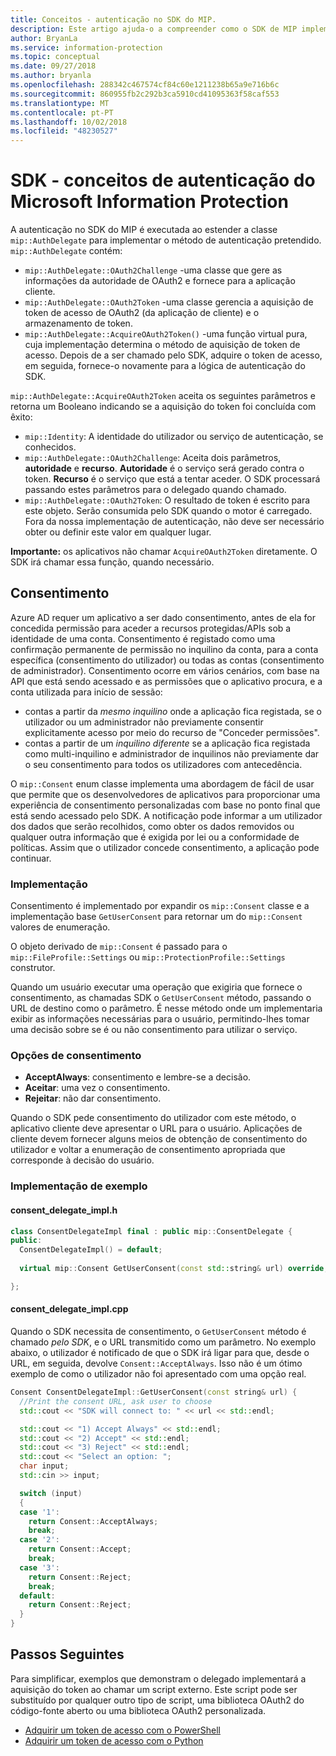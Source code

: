 ```yaml
---
title: Conceitos - autenticação no SDK do MIP.
description: Este artigo ajuda-o a compreender como o SDK de MIP implementa a autenticação e os requisitos para aplicativos de cliente fornecer a lógica de aquisição do token de acesso de OAuth2.
author: BryanLa
ms.service: information-protection
ms.topic: conceptual
ms.date: 09/27/2018
ms.author: bryanla
ms.openlocfilehash: 288342c467574cf84c60e1211238b65a9e716b6c
ms.sourcegitcommit: 860955fb2c292b3ca5910cd41095363f58caf553
ms.translationtype: MT
ms.contentlocale: pt-PT
ms.lasthandoff: 10/02/2018
ms.locfileid: "48230527"
---
```

# <a name="microsoft-information-protection-sdk---authentication-concepts"></a>SDK - conceitos de autenticação do Microsoft Information Protection

A autenticação no SDK do MIP é executada ao estender a classe `mip::AuthDelegate` para implementar o método de autenticação pretendido. `mip::AuthDelegate` contém:

- `mip::AuthDelegate::OAuth2Challenge` -uma classe que gere as informações da autoridade de OAuth2 e fornece para a aplicação cliente.
- `mip::AuthDelegate::OAuth2Token` -uma classe gerencia a aquisição de token de acesso de OAuth2 (da aplicação de cliente) e o armazenamento de token.
- `mip::AuthDelegate::AcquireOAuth2Token()` -uma função virtual pura, cuja implementação determina o método de aquisição de token de acesso. Depois de a ser chamado pelo SDK, adquire o token de acesso, em seguida, fornece-o novamente para a lógica de autenticação do SDK.

`mip::AuthDelegate::AcquireOAuth2Token` aceita os seguintes parâmetros e retorna um Booleano indicando se a aquisição do token foi concluída com êxito:

- `mip::Identity`: A identidade do utilizador ou serviço de autenticação, se conhecidos.
- `mip::AuthDelegate::OAuth2Challenge`: Aceita dois parâmetros, **autoridade** e **recurso**. **Autoridade** é o serviço será gerado contra o token. **Recurso** é o serviço que está a tentar aceder. O SDK processará passando estes parâmetros para o delegado quando chamado.
- `mip::AuthDelegate::OAuth2Token`: O resultado de token é escrito para este objeto. Serão consumida pelo SDK quando o motor é carregado. Fora da nossa implementação de autenticação, não deve ser necessário obter ou definir este valor em qualquer lugar.

**Importante:** os aplicativos não chamar `AcquireOAuth2Token` diretamente. O SDK irá chamar essa função, quando necessário.

## <a name="consent"></a>Consentimento

Azure AD requer um aplicativo a ser dado consentimento, antes de ela for concedida permissão para aceder a recursos protegidas/APIs sob a identidade de uma conta. Consentimento é registado como uma confirmação permanente de permissão no inquilino da conta, para a conta específica (consentimento do utilizador) ou todas as contas (consentimento de administrador). Consentimento ocorre em vários cenários, com base na API que está sendo acessado e as permissões que o aplicativo procura, e a conta utilizada para início de sessão: 

- contas a partir da *mesmo inquilino* onde a aplicação fica registada, se o utilizador ou um administrador não previamente consentir explicitamente acesso por meio do recurso de "Conceder permissões".
- contas a partir de um *inquilino diferente* se a aplicação fica registada como multi-inquilino e administrador de inquilinos não previamente dar o seu consentimento para todos os utilizadores com antecedência.

O `mip::Consent` enum classe implementa uma abordagem de fácil de usar que permite que os desenvolvedores de aplicativos para proporcionar uma experiência de consentimento personalizadas com base no ponto final que está sendo acessado pelo SDK. A notificação pode informar a um utilizador dos dados que serão recolhidos, como obter os dados removidos ou qualquer outra informação que é exigida por lei ou a conformidade de políticas. Assim que o utilizador concede consentimento, a aplicação pode continuar. 

### <a name="implementation"></a>Implementação

Consentimento é implementado por expandir os `mip::Consent` classe e a implementação base `GetUserConsent` para retornar um do `mip::Consent` valores de enumeração. 

O objeto derivado de `mip::Consent` é passado para o `mip::FileProfile::Settings` ou `mip::ProtectionProfile::Settings` construtor.

Quando um usuário executar uma operação que exigiria que fornece o consentimento, as chamadas SDK o `GetUserConsent` método, passando o URL de destino como o parâmetro. É nesse método onde um implementaria exibir as informações necessárias para o usuário, permitindo-lhes tomar uma decisão sobre se é ou não consentimento para utilizar o serviço. 

### <a name="consent-options"></a>Opções de consentimento

- **AcceptAlways**: consentimento e lembre-se a decisão.
- **Aceitar**: uma vez o consentimento.
- **Rejeitar**: não dar consentimento.

Quando o SDK pede consentimento do utilizador com este método, o aplicativo cliente deve apresentar o URL para o usuário. Aplicações de cliente devem fornecer alguns meios de obtenção de consentimento do utilizador e voltar a enumeração de consentimento apropriada que corresponde à decisão do usuário.

### <a name="sample-implementation"></a>Implementação de exemplo

#### <a name="consentdelegateimplh"></a>consent_delegate_impl.h

```cpp
class ConsentDelegateImpl final : public mip::ConsentDelegate {
public:
  ConsentDelegateImpl() = default;
  
  virtual mip::Consent GetUserConsent(const std::string& url) override;

};
```

#### <a name="consentdelegateimplcpp"></a>consent_delegate_impl.cpp

Quando o SDK necessita de consentimento, o `GetUserConsent` método é chamado *pelo SDK*, e o URL transmitido como um parâmetro. No exemplo abaixo, o utilizador é notificado de que o SDK irá ligar para que, desde o URL, em seguida, devolve `Consent::AcceptAlways`. Isso não é um ótimo exemplo de como o utilizador não foi apresentado com uma opção real.

```cpp
Consent ConsentDelegateImpl::GetUserConsent(const string& url) {
  //Print the consent URL, ask user to choose
  std::cout << "SDK will connect to: " << url << std::endl;

  std::cout << "1) Accept Always" << std::endl;
  std::cout << "2) Accept" << std::endl;
  std::cout << "3) Reject" << std::endl;
  std::cout << "Select an option: ";
  char input;
  std::cin >> input;

  switch (input)
  {
  case '1':
    return Consent::AcceptAlways;
    break;
  case '2':
    return Consent::Accept;
    break;
  case '3':
    return Consent::Reject;
    break;
  default:
    return Consent::Reject;
  }  
}
```

## <a name="next-steps"></a>Passos Seguintes

Para simplificar, exemplos que demonstram o delegado implementará a aquisição do token ao chamar um script externo. Este script pode ser substituído por qualquer outro tipo de script, uma biblioteca OAuth2 do código-fonte aberto ou uma biblioteca OAuth2 personalizada.

- [Adquirir um token de acesso com o PowerShell](concept-authentication-acquire-token-ps.md)
- [Adquirir um token de acesso com o Python](concept-authentication-acquire-token-py.md)
